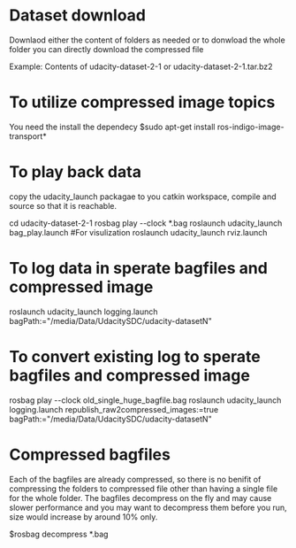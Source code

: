 
Dataset download
================
Downlaod either the content of folders as needed or to donwload the
whole folder you can directly download the compressed file

Example: Contents of udacity-dataset-2-1 or udacity-dataset-2-1.tar.bz2

To utilize compressed image topics
=================================
You need the install the dependecy
$sudo apt-get install ros-indigo-image-transport*

To play back data
=================
copy the udacity_launch packagae to you catkin workspace,
compile and source so that it is reachable.

cd udacity-dataset-2-1
rosbag play --clock *.bag
roslaunch udacity_launch bag_play.launch
#For visulization
roslaunch udacity_launch rviz.launch

To log data in sperate bagfiles and compressed image
====================================================
roslaunch udacity_launch logging.launch bagPath:="/media/Data/UdacitySDC/udacity-datasetN"



To convert existing log to sperate bagfiles and compressed image
================================================================
rosbag  play --clock old_single_huge_bagfile.bag
roslaunch udacity_launch logging.launch republish_raw2compressed_images:=true bagPath:="/media/Data/UdacitySDC/udacity-datasetN"


Compressed bagfiles
================================================================
Each of the bagfiles are already compressed, so there is no benifit
of compressing the folders to compressed file other than having a single file
for the whole folder.
The bagfiles decompress on the fly and may cause slower performance and you
may want to decompress them before you run, size would increase by around 10% only.

$rosbag decompress *.bag


